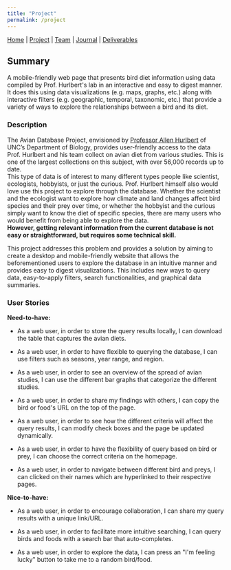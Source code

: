 ```yaml
---
title: "Project"
permalink: /project
---
```

[Home](/Overview/) |  [Project](/Overview/project) | [Team](/Overview/team) | [Journal](/Overview/journal) | [Deliverables](/Overview/deliverables)

## Summary
A mobile-friendly web page that presents bird diet information using data compiled by Prof. Hurlbert's lab in an interactive and easy to digest manner. It does this using data visualizations (e.g. maps, graphs, etc.) along with interactive filters (e.g. geographic, temporal, taxonomic, etc.) that provide a variety of ways to explore the relationships between a bird and its diet.

### Description
The Avian Database Project, envisioned by [Professor Allen Hurlbert](https://bio.unc.edu/faculty-profile/hurlbert/) of UNC’s Department of Biology, provides user-friendly access to the data Prof. Hurlbert and his team collect on avian diet from various studies. This is one of the largest collections on this subject, with over 56,000 records up to date.  
This type of data is of interest to many different types people like scientist, ecologists, hobbyists, or just the curious. Prof. Hurlbert himself also would love use this project to explore through the database. Whether the scientist and the ecologist want to explore how climate and land changes affect bird species and their prey over time, or whether the hobbyist and the curious simply want to know the diet of specific species, there are many users who would benefit from being able to explore the data.  
**However, getting relevant information from the current database is not easy or straightforward, but requires some technical skill.**

This project addresses this problem and provides a solution by aiming to create a desktop and mobile-friendly website that allows the beforementioned users to explore the database in an intuitive manner and provides easy to digest visualizations. This includes new ways to query data, easy-to-apply filters, search functionalities, and graphical data summaries.

### User Stories

**Need-to-have:**

- As a web user, in order to store the query results locally, I can download the table that captures the avian diets.

- As a web user, in order to have flexible to querying the database, I can use filters such as seasons, year range, and region. 

- As a web user, in order to see an overview of the spread of avian studies, I can use the different bar graphs that categorize the different studies. 

- As a web user, in order to share my findings with others, I can copy the bird or food's URL on the top of the page.

- As a web user, in order to see how the different criteria will affect the query results, I can modify check boxes and the page be updated dynamically. 

- As a web user, in order to have the flexibility of query based on bird or prey, I can choose the correct criteria on the homepage. 

- As a web user, in order to navigate between different bird and preys, I can clicked on their names which are hyperlinked to their respective pages.  

**Nice-to-have:**

- As a web user, in order to encourage collaboration, I can share my query results with a unique link/URL.

- As a web user, in order to facilitate more intuitive searching, I can query birds and foods with a search bar that auto-completes. 

- As a web user, in order to explore the data, I can press an "I'm feeling lucky" button to take me to a random bird/food.
